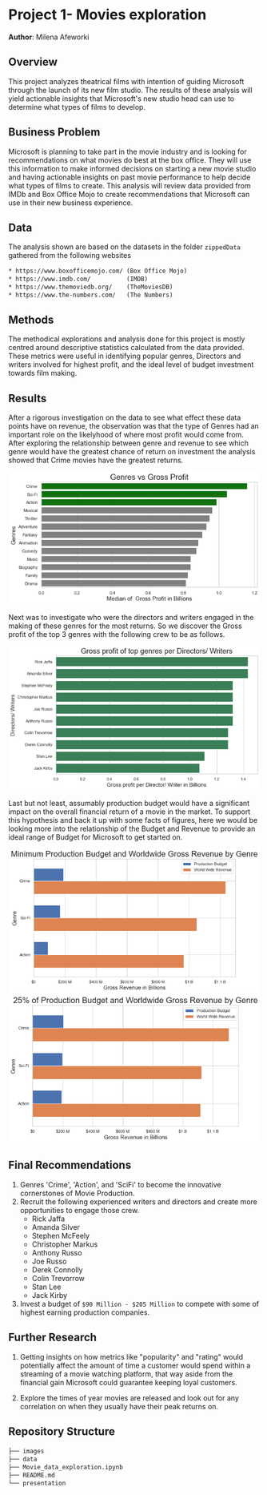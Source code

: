 # Project 1- Movies exploration

**Author**: Milena Afeworki

## Overview

This project analyzes theatrical films with intention of guiding Microsoft through the launch of its new film studio. The results of these analysis will yield actionable insights that Microsoft's new studio head can use to determine what types of films to develop.

## Business Problem

Microsoft is planning to take part in the movie industry and is looking for recommendations on what movies do best at the box office. They will use this information to make informed decisions on starting a new movie studio and having actionable insights on past movie performance to help decide what types of films to create. This analysis will review data provided from IMDb and Box Office Mojo to create recommendations that Microsoft can use in their new business experience. 

## Data

The analysis shown are based on the datasets in the folder ```zippedData``` gathered from the following websites

    * https://www.boxofficemojo.com/ (Box Office Mojo)
    * https://www.imdb.com/          (IMDB)
    * https://www.themoviedb.org/    (TheMoviesDB)
    * https://www.the-numbers.com/   (The Numbers)

## Methods

The methodical explorations and analysis done for this project is mostly centred around descriptive statistics calculated from the data provided. These metrics were useful in identifying popular genres, Directors and writers involved for highest profit, and the ideal level of budget investment towards film making.

## Results

After a rigorous investigation on the data to see what effect these data points have on revenue, the observation was that the type of Genres had an important role on the likelyhood of where most profit would come from.  After exploring the relationship between genre and revenue to see which genre would have the greatest chance of return on investment the analysis showed that Crime movies have the greatest returns.

<img src='https://raw.githubusercontent.com/Milenaafeworki/movie-exploration/master/Images/genres%20vs%20gross%20profit.png'>

Next was to investigate who were the directors and writers engaged in the making of these genres for the most returns. So we discover the Gross profit of the top 3 genres with the following crew to be as follows.

<img src='https://raw.githubusercontent.com/Milenaafeworki/movie-exploration/master/Images/dir_writers%20vs%20profit.png'>

Last but not least, assumably production budget would have a significant impact on the overall financial return of a movie in the market. To support this hypothesis and back it up with some facts of figures, here we would be looking more into the relationship of the Budget and Revenue to provide an ideal range of Budget for Microsoft to get started on.

<img src='https://raw.githubusercontent.com/Milenaafeworki/movie-exploration/master/Images/min_budget%20vs%20gross.png'>

<img src='https://raw.githubusercontent.com/Milenaafeworki/movie-exploration/master/Images/25_budget%20vs%20gross.png'>


## Final Recommendations

1. Genres 'Crime', 'Action', and 'SciFi' to become the  innovative cornerstones of Movie Production.
2. Recruit the following  experienced writers and directors and create more opportunities to engage those crew.
   - Rick Jaffa
   - Amanda Silver
   - Stephen McFeely
   - Christopher Markus
   - Anthony Russo
   - Joe Russo
   - Derek Connolly
   - Colin Trevorrow
   - Stan Lee
   - Jack Kirby
3. Invest a budget of ```$90 Million - $205 Million``` to compete with
   some of highest earning production companies.
   
## Further Research

1. Getting insights on how metrics like "popularity" and "rating" would   potentially affect the amount of time a customer would spend    within a streaming of a movie watching platform, that way aside from the financial gain Microsoft could guarantee keeping loyal customers.

2. Explore the times of year movies are released and look out for any correlation on when they usually have their peak returns on. 

## Repository Structure
```
├── images
├── data
├── Movie_data_exploration.ipynb
├── README.md
└── presentation
```